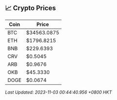 ## 📈 Crypto Prices

| Coin | Price |
| ---- | ----- |
| BTC | $34563.0875 |
| ETH | $1796.8215 |
| BNB | $229.6393 |
| CRV | $0.5045 |
| ARB | $0.9676 |
| OKB | $45.3330 |
| DOGE | $0.0674 |

_Last Updated: 2023-11-03 00:44:40.956 +0800 HKT_